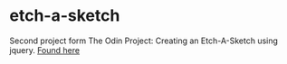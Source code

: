 # etch-a-sketch
Second project form The Odin Project: Creating an Etch-A-Sketch using jquery.
<a href="http://www.theodinproject.com/web-development-101/javascript-and-jquery?ref=lnav">Found here</a>